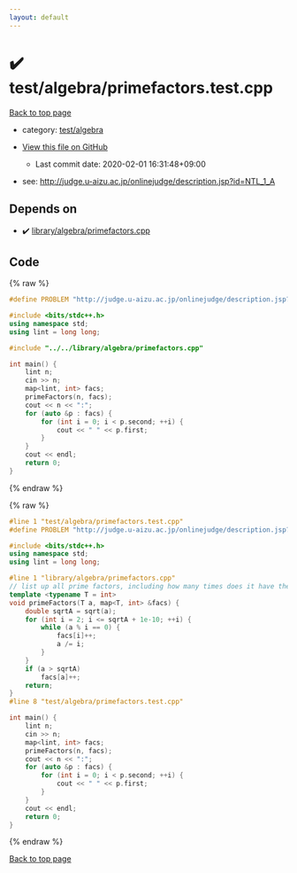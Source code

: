 ```yaml
---
layout: default
---
```


<!-- mathjax config similar to math.stackexchange -->
<script type="text/javascript" async
  src="https://cdnjs.cloudflare.com/ajax/libs/mathjax/2.7.5/MathJax.js?config=TeX-MML-AM_CHTML">
</script>
<script type="text/x-mathjax-config">
  MathJax.Hub.Config({
    TeX: { equationNumbers: { autoNumber: "AMS" }},
    tex2jax: {
      inlineMath: [ ['$','$'] ],
      processEscapes: true
    },
    "HTML-CSS": { matchFontHeight: false },
    displayAlign: "left",
    displayIndent: "2em"
  });
</script>

<script type="text/javascript" src="https://cdnjs.cloudflare.com/ajax/libs/jquery/3.4.1/jquery.min.js"></script>
<script src="https://cdn.jsdelivr.net/npm/jquery-balloon-js@1.1.2/jquery.balloon.min.js" integrity="sha256-ZEYs9VrgAeNuPvs15E39OsyOJaIkXEEt10fzxJ20+2I=" crossorigin="anonymous"></script>
<script type="text/javascript" src="../../../assets/js/copy-button.js"></script>
<link rel="stylesheet" href="../../../assets/css/copy-button.css" />


# :heavy_check_mark: test/algebra/primefactors.test.cpp

<a href="../../../index.html">Back to top page</a>

* category: <a href="../../../index.html#c499b7fa4489ae69771eea179f185e77">test/algebra</a>
* <a href="{{ site.github.repository_url }}/blob/master/test/algebra/primefactors.test.cpp">View this file on GitHub</a>
    - Last commit date: 2020-02-01 16:31:48+09:00


* see: <a href="http://judge.u-aizu.ac.jp/onlinejudge/description.jsp?id=NTL_1_A">http://judge.u-aizu.ac.jp/onlinejudge/description.jsp?id=NTL_1_A</a>


## Depends on

* :heavy_check_mark: <a href="../../../library/library/algebra/primefactors.cpp.html">library/algebra/primefactors.cpp</a>


## Code

<a id="unbundled"></a>
{% raw %}
```cpp
#define PROBLEM "http://judge.u-aizu.ac.jp/onlinejudge/description.jsp?id=NTL_1_A"

#include <bits/stdc++.h>
using namespace std;
using lint = long long;

#include "../../library/algebra/primefactors.cpp"

int main() {
    lint n;
    cin >> n;
    map<lint, int> facs;
    primeFactors(n, facs);
    cout << n << ":";
    for (auto &p : facs) {
        for (int i = 0; i < p.second; ++i) {
            cout << " " << p.first;
        }
    }
    cout << endl;
    return 0;
}

```
{% endraw %}

<a id="bundled"></a>
{% raw %}
```cpp
#line 1 "test/algebra/primefactors.test.cpp"
#define PROBLEM "http://judge.u-aizu.ac.jp/onlinejudge/description.jsp?id=NTL_1_A"

#include <bits/stdc++.h>
using namespace std;
using lint = long long;

#line 1 "library/algebra/primefactors.cpp"
// list up all prime factors, including how many times does it have the prime
template <typename T = int>
void primeFactors(T a, map<T, int> &facs) {
    double sqrtA = sqrt(a);
    for (int i = 2; i <= sqrtA + 1e-10; ++i) {
        while (a % i == 0) {
            facs[i]++;
            a /= i;
        }
    }
    if (a > sqrtA)
        facs[a]++;
    return;
}
#line 8 "test/algebra/primefactors.test.cpp"

int main() {
    lint n;
    cin >> n;
    map<lint, int> facs;
    primeFactors(n, facs);
    cout << n << ":";
    for (auto &p : facs) {
        for (int i = 0; i < p.second; ++i) {
            cout << " " << p.first;
        }
    }
    cout << endl;
    return 0;
}

```
{% endraw %}

<a href="../../../index.html">Back to top page</a>

